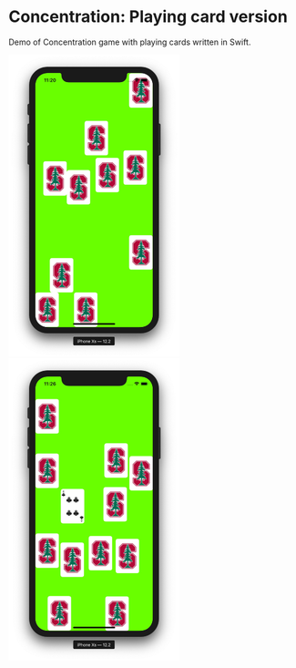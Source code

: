 # Concentration: Playing card version
Demo of Concentration game with playing cards written in Swift.


<img src="screenshot_2.jpg" width="300" height="530"> <img src="screenshot_1.jpg" width="300" height="530">
